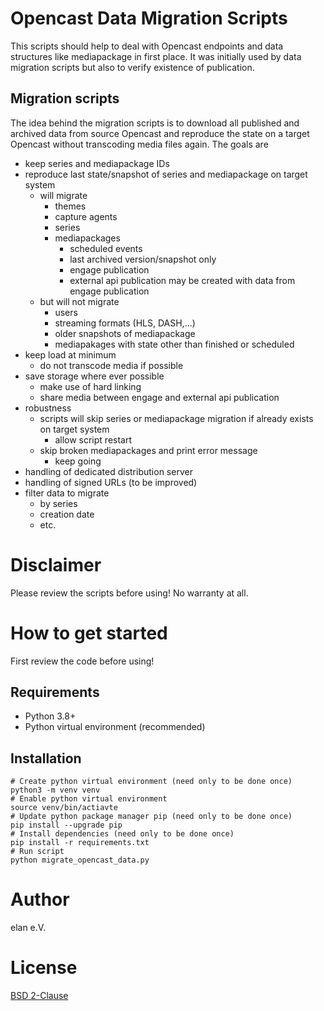 # Opencast Data Migration Scripts

This scripts should help to deal with Opencast endpoints and data structures like mediapackage in first place.
It was initially used by data migration scripts but also to verify existence of publication.

## Migration scripts
The idea behind the migration scripts is to download all published and archived data from source Opencast
and reproduce the state on a target Opencast without transcoding media files again. The goals are

- keep series and mediapackage IDs
- reproduce last state/snapshot of series and mediapackage on target system
  - will migrate
    - themes
    - capture agents
    - series
    - mediapackages
      - scheduled events
      - last archived version/snapshot only
      - engage publication
      - external api publication may be created with data from engage publication
  - but will not migrate
    - users
    - streaming formats (HLS, DASH,...)
    - older snapshots of mediapackage
    - mediapakages with state other than finished or scheduled
- keep load at minimum
  - do not transcode media if possible
- save storage where ever possible
  - make use of hard linking
  - share media between engage and external api publication
- robustness
  - scripts will skip series or mediapackage migration if already exists on target system
    - allow script restart
  - skip broken mediapackages and print error message
    - keep going
- handling of dedicated distribution server
- handling of signed URLs (to be improved)
- filter data to migrate
  - by series
  - creation date
  - etc.


# Disclaimer
Please review the scripts before using! No warranty at all.

# How to get started
First review the code before using!

## Requirements
- Python 3.8+
- Python virtual environment (recommended)

## Installation

```shell
# Create python virtual environment (need only to be done once)
python3 -m venv venv
# Enable python virtual environment
source venv/bin/actiavte
# Update python package manager pip (need only to be done once)
pip install --upgrade pip
# Install dependencies (need only to be done once)
pip install -r requirements.txt
# Run script
python migrate_opencast_data.py
```

# Author
elan e.V.

# License
[BSD 2-Clause](LICENSE)
